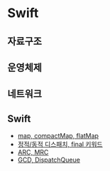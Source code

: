 # Swift
## 자료구조
## 운영체제
## 네트워크
## Swift
- [map, compactMap, flatMap](./swift-language/map_compactMap.md)
- [정적/동적 디스패치, final 키워드](./swift-language/dynamic-static-dispatch.md)
- [ARC, MRC](./swift-language/MRC-ARC.md)
- [GCD, DispatchQueue](./swift-language/dispatch-queue.md)